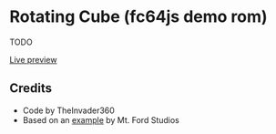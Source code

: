 # Rotating Cube (fc64js demo rom)

TODO

[Live preview](https://theinvader360.github.io/fc64js/rom/demo/rotating-cube/)

## Credits

* Code by TheInvader360
* Based on an [example](https://www.youtube.com/watch?v=gx_Sx5FeTAk) by Mt. Ford Studios
